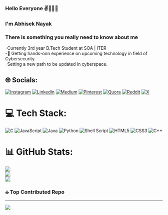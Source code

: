 ### Hello Everyone ✌️🙋🏻‍♂️
### I'm Abhisek Nayak 
### There is something you really need to know about me

-Currently 3rd year B.Tech Student at SOA | ITER<br> 
-🔭 Getting hands-onn experience on upcoming technology in field of Cybersecurity.<br>
-Setting a new path to be updated in cyberspace.<br>


## 🌐 Socials:
[![Instagram](https://img.shields.io/badge/Instagram-%23E4405F.svg?logo=Instagram&logoColor=white)](https://instagram.com/_aabhi_._nayak_) 
[![LinkedIn](https://img.shields.io/badge/LinkedIn-%230077B5.svg?logo=linkedin&logoColor=white)](www.linkedin.com/in/abhisek-nayak-95a703208)
[![Medium](https://img.shields.io/badge/Medium-12100E?logo=medium&logoColor=white)](https://medium.com/@@boogeyman3301) 
[![Pinterest](https://img.shields.io/badge/Pinterest-%23E60023.svg?logo=Pinterest&logoColor=white)](https://pinterest.com/nayakanuska278) 
[![Quora](https://img.shields.io/badge/Quora-%23B92B27.svg?logo=Quora&logoColor=white)](https://www.quora.com/profile/Mr-Nightmare-33) 
[![Reddit](https://img.shields.io/badge/Reddit-%23FF4500.svg?logo=Reddit&logoColor=white)](https://reddit.com/user//Bulky_Toe3730) 
[![X](https://img.shields.io/badge/X-black.svg?logo=X&logoColor=white)](https://x.com/@Abhisek37268184) 

# 💻 Tech Stack:
![C](https://img.shields.io/badge/c-%2300599C.svg?style=flat&logo=c&logoColor=white)
![JavaScript](https://img.shields.io/badge/javascript-%23323330.svg?style=flat&logo=javascript&logoColor=%23F7DF1E) 
![Java](https://img.shields.io/badge/java-%23ED8B00.svg?style=flat&logo=openjdk&logoColor=white) 
![Python](https://img.shields.io/badge/python-3670A0?style=flat&logo=python&logoColor=ffdd54) 
![Shell Script](https://img.shields.io/badge/shell_script-%23121011.svg?style=flat&logo=gnu-bash&logoColor=white) 
![HTML5](https://img.shields.io/badge/html5-%23E34F26.svg?style=flat&logo=html5&logoColor=white) 
![CSS3](https://img.shields.io/badge/css3-%231572B6.svg?style=flat&logo=css3&logoColor=white) 
![C++](https://img.shields.io/badge/c++-%2300599C.svg?style=flat&logo=c%2B%2B&logoColor=white)
 
 

# 📊 GitHub Stats:
![](https://github-readme-stats.vercel.app/api?username=AbhisekNayak118&theme=onedark&hide_border=false&include_all_commits=true&count_private=true)<br/>
![](https://github-readme-streak-stats.herokuapp.com/?user=AbhisekNayak118&theme=onedark&hide_border=false)<br/>
![](https://github-readme-stats.vercel.app/api/top-langs/?username=AbhisekNayak118&theme=onedark&hide_border=false&include_all_commits=true&count_private=true&layout=compact)



### 🔝 Top Contributed Repo
---
[![](https://visitcount.itsvg.in/api?id=AbhisekNayak118&label=Profile%20Views&color=5&icon=1&pretty=true)](https://visitcount.itsvg.in)


